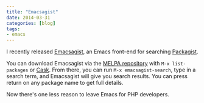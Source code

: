 ```yaml
---
title: "Emacsagist"
date: 2014-03-31
categories: [blog]
tags: 
- emacs
---
```

I recently released [Emacsagist](https://github.com/echosa/emacsagist), an Emacs front-end for searching [Packagist](http://packagist.org).
<!--more-->
You can download Emacsagist via the [MELPA repository](http://melpa.milkbox.net/) with `M-x list-packages` or [Cask](http://cask.github.io). From there, you can run `M-x emacsagist-search`, type in a search term, and Emacsagist will give you search results. You can press return on any package name to get full details.

Now there's one less reason to leave Emacs for PHP developers.
